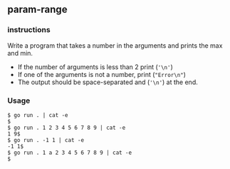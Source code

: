 ## param-range

### instructions

Write a program that takes a number in the arguments and prints the max and min.
- If the number of arguments is less than 2 print (`'\n'`)
- If one of the arguments is not a number, print (`"Error\n"`)
- The output should be space-separated and (`'\n'`) at the end.

### Usage
```console
$ go run . | cat -e
$
$ go run . 1 2 3 4 5 6 7 8 9 | cat -e
1 9$
$ go run . -1 1 | cat -e
-1 1$
$ go run . 1 a 2 3 4 5 6 7 8 9 | cat -e
$
```
